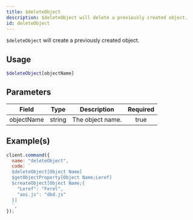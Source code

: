 ```yaml
---
title: $deleteObject
description: $deleteObject will delete a previously created object.
id: deleteObject
---
```


`$deleteObject` will create a previously created object.

## Usage

```php
$deleteObject[objectName]
```

## Parameters

| Field      | Type   | Description      | Required |
| ---------- | ------ | ---------------- | :------: |
| objectName | string | The object name. |   true   |

## Example(s)

```javascript
client.command({
  name: "deleteObject",
  code: `
  $deleteObject[Object Name]
  $getObjectProperty[Object Name;Leref]
  $createObject[Object Name;{
    "Leref": "Ferel",
    "aoi.js": "dbd.js"
  }]
  `,
});
```
